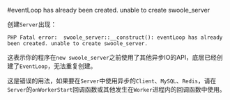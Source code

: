 #eventLoop has already been created. unable to create swoole_server

创建`Server`出现：
```
PHP Fatal error:  swoole_server::__construct(): eventLoop has already been created. unable to create swoole_server.
```

这表示你的程序在`new swoole_server`之前使用了其他异步IO的API，底层已经创建了`EventLoop`，无法重复创建。

这是错误的用法，如果要在`Server`中使用异步的`Client`、`MySQL`、`Redis`，请在`Server`的`onWorkerStart`回调函数或其他发生在`Worker`进程内的回调函数中使用。
